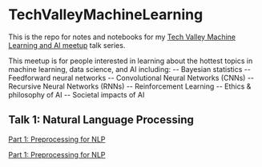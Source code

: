 # TechValleyMachineLearning
This is the repo for notes and notebooks for my [Tech Valley Machine Learning and AI meetup](https://www.meetup.com/Tech-Valley-Machine-Learning-and-AI/) talk series. 

This meetup is for people interested in learning about the hottest topics in machine learning, data science, and AI including: 
-- Bayesian statistics 
-- Feedforward neural networks 
-- Convolutional Neural Networks (CNNs) 
-- Recursive Neural Networks (RNNs) 
-- Reinforcement Learning 
-- Ethics & philosophy of AI 
-- Societal impacts of AI  

## Talk 1: Natural Language Processing

[Part 1: Preprocessing for NLP](https://github.com/xkortex/TechValleyMachineLearning/blob/master/Part1_NLP_Preprocessing.ipynb)

[Part 1: Preprocessing for NLP](https://github.com/xkortex/TechValleyMachineLearning/blob/master/Part2_TVMLAI_CNN_LSTM.ipynb)

